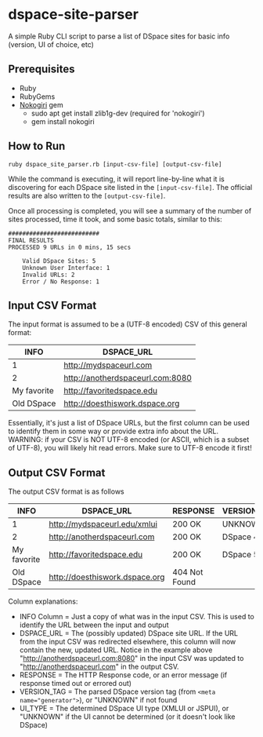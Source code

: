 # dspace-site-parser
A simple Ruby CLI script to parse a list of DSpace sites for basic info (version, UI of choice, etc)

## Prerequisites
* Ruby 
* RubyGems
* [Nokogiri](http://www.nokogiri.org/) gem
    * sudo apt get install zlib1g-dev (required for 'nokogiri') 
    * gem install nokogiri

## How to Run

    ruby dspace_site_parser.rb [input-csv-file] [output-csv-file]
      
While the command is executing, it will report line-by-line what it is discovering for each DSpace site listed in the `[input-csv-file]`. The official results are also written to the `[output-csv-file]`. 

Once all processing is completed, you will see a summary of the number of sites processed, time it took, and some basic totals, similar to this:

    ##########################
    FINAL RESULTS
    PROCESSED 9 URLs in 0 mins, 15 secs

        Valid DSpace Sites: 5
        Unknown User Interface: 1
        Invalid URLs: 2
        Error / No Response: 1


## Input CSV Format

The input format is assumed to be a (UTF-8 encoded) CSV of this general format:

INFO  | DSPACE_URL
----- | ----------
1  | http://mydspaceurl.com
2  | http://anotherdspaceurl.com:8080
My favorite | http://favoritedspace.edu
Old DSpace | http://doesthiswork.dspace.org

Essentially, it's just a list of DSpace URLs, but the first column can be used to identify them in some way or provide extra info about the URL.
WARNING: if your CSV is NOT UTF-8 encoded (or ASCII, which is a subset of UTF-8), you will likely hit read errors. Make sure to UTF-8 encode it first!

## Output CSV Format

The output CSV format is as follows

INFO  | DSPACE_URL | RESPONSE | VERSION_TAG | UI_TYPE
----- | ---------- | -------- | ----------- | ------ 
1     | http://mydspaceurl.edu/xmlui | 200 OK | UNKNOWN | XMLUI
2     | http://anotherdspaceurl.com | 200 OK | DSpace 4.2 | JSPUI
My favorite | http://favoritedspace.edu | 200 OK | DSpace 5.1 | XMLUI
Old DSpace | http://doesthiswork.dspace.org | 404 Not Found | | |

Column explanations:

* INFO Column = Just a copy of what was in the input CSV. This is used to identify the URL between the input and output
* DSPACE_URL = The (possibly updated) DSpace site URL. If the URL from the input CSV was redirected elsewhere, this column will now contain the new, updated URL. Notice in the example above "http://anotherdspaceurl.com:8080" in the input CSV was updated to "http://anotherdspaceurl.com" in the output CSV.
* RESPONSE = The HTTP Response code, or an error message (if response timed out or errored out)
* VERSION_TAG = The parsed DSpace version tag (from `<meta name="generator">`), or "UNKNOWN" if not found
* UI_TYPE = The determined DSpace UI type (XMLUI or JSPUI), or "UNKNOWN" if the UI cannot be determined (or it doesn't look like DSpace)
